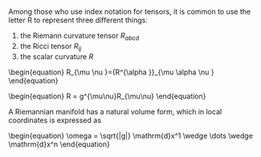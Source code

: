 Among those who use index notation for tensors, it is common to use the letter R to represent three different things:

1. the Riemann curvature tensor $R_{abcd}$
2. the Ricci tensor $R_{ij}$
3. the scalar curvature $R$

\begin{equation}
R_{\mu \nu }={R^{\alpha }}_{\mu \alpha \nu }
\end{equation}

\begin{equation}
R = g^{\mu\nu}R_{\mu\nu}
\end{equation}

A Riemannian manifold has a natural volume form, which in local coordinates is expressed as 

\begin{equation}
\omega = \sqrt{|g|} \mathrm{d}x^1 \wedge \dots \wedge \mathrm{d}x^n
\end{equation}